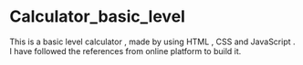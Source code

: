 # Calculator_basic_level
This is a basic level calculator , made by using HTML , CSS and JavaScript . I have followed the references from online platform to build it. 
